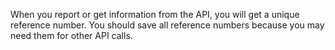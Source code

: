When you report or get information from the API, you will get a unique reference number. You should save all reference numbers because you may need them for other API calls.